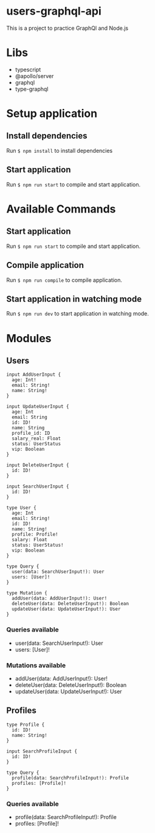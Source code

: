 # users-graphql-api

This is a project to practice GraphQl and Node.js

# Libs

- typescript
- @apollo/server
- graphql
- type-graphql

# Setup application

## Install dependencies

Run `$ npm install` to install dependencies

## Start application

Run `$ npm run start` to compile and start application.

# Available Commands

## Start application

Run `$ npm run start` to compile and start application.

## Compile application

Run `$ npm run compile` to compile application.

## Start application in watching mode

Run `$ npm run dev` to start application in watching mode.

# Modules

## Users

```
input AddUserInput {
  age: Int!
  email: String!
  name: String!
}

input UpdateUserInput {
  age: Int
  email: String
  id: ID!
  name: String
  profile_id: ID
  salary_real: Float
  status: UserStatus
  vip: Boolean
}

input DeleteUserInput {
  id: ID!
}

input SearchUserInput {
  id: ID!
}

type User {
  age: Int
  email: String!
  id: ID!
  name: String!
  profile: Profile!
  salary: Float
  status: UserStatus!
  vip: Boolean
}

type Query {
  user(data: SearchUserInput!): User
  users: [User]!
}

type Mutation {
  addUser(data: AddUserInput!): User!
  deleteUser(data: DeleteUserInput!): Boolean
  updateUser(data: UpdateUserInput!): User
}
```

### Queries available

- user(data: SearchUserInput!): User
- users: [User]!

### Mutations available

- addUser(data: AddUserInput!): User!
- deleteUser(data: DeleteUserInput!): Boolean
- updateUser(data: UpdateUserInput!): User

## Profiles

```
type Profile {
  id: ID!
  name: String!
}

input SearchProfileInput {
  id: ID!
}

type Query {
  profile(data: SearchProfileInput!): Profile
  profiles: [Profile]!
}
```

### Queries available

- profile(data: SearchProfileInput!): Profile
- profiles: [Profile]!
